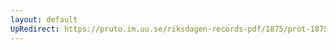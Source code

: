 ```yaml
---
layout: default
UpRedirect: https://pruto.im.uu.se/riksdagen-records-pdf/1875/prot-1875--ak--047.pdf
---
```

